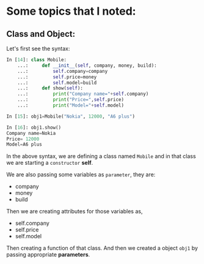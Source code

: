# Some topics that I noted:

## Class and Object:

Let's first see the syntax:
```python
In [14]: class Mobile:
    ...:     def __init__(self, company, money, build):
    ...:         self.company=company
    ...:         self.price=money
    ...:         self.model=build
    ...:     def show(self):
    ...:         print("Company name="+self.company)
    ...:         print("Price=",self.price)
    ...:         print("Model="+self.model)

In [15]: obj1=Mobile("Nokia", 12000, "A6 plus")

In [16]: obj1.show()
Company name=Nokia
Price= 12000
Model=A6 plus
```

In the above syntax, we are defining a class named `Mobile` and in that class we are starting a `constructor` **self**.

We are also passing some variables as `parameter`, they are:
* company
* money
* build

Then we are creating attributes for those variables as,
* self.company
* self.price
* self.model

Then creating a function of that class. And then we created a object `obj1` by passing appropriate **parameters**.
